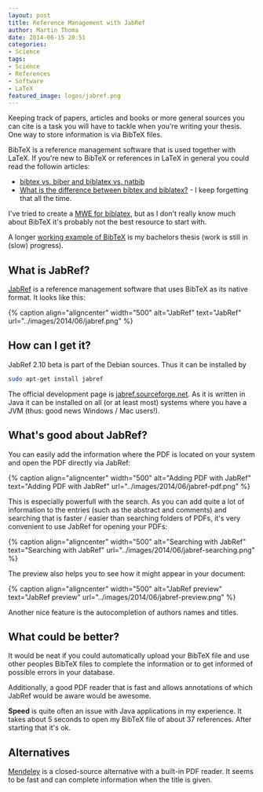 ```yaml
---
layout: post
title: Reference Management with JabRef
author: Martin Thoma
date: 2014-06-15 20:51
categories:
- Science
tags:
- Science
- References
- Software
- LaTeX
featured_image: logos/jabref.png
---
```


Keeping track of papers, articles and books or more general sources you can
cite is a task you will have to tackle when you're writing your thesis. One
way to store information is via BibTeX files.

BibTeX is a reference management software that is used together with LaTeX.
If you're new to BibTeX or references in LaTeX in general you could read the
followin articles:

* [bibtex vs. biber and biblatex vs. natbib](http://tex.stackexchange.com/q/25701/5645)
* [What is the difference between bibtex and biblatex?](http://tex.stackexchange.com/q/8411/5645) - I keep forgetting that all the time.

I've tried to create a [MWE for biblatex](https://github.com/MartinThoma/LaTeX-examples/tree/master/documents/biblatex-mwe), but as I don't really know much about BibTeX it's probably not
the best resource to start with.

A longer [working example of BibTeX](https://github.com/MartinThoma/write-math/tree/master/bachelor-arbeit)
is my bachelors thesis (work is still in (slow) progress).

## What is JabRef?

[JabRef](https://en.wikipedia.org/wiki/JabRef) is a reference management
software that uses BibTeX as its native format. It looks like this:

{% caption align="aligncenter" width="500" alt="JabRef" text="JabRef" url="../images/2014/06/jabref.png" %}

## How can I get it?

JabRef 2.10 beta is part of the Debian sources. Thus it can be installed by

```bash
sudo apt-get install jabref
```

The official development page is [jabref.sourceforge.net](http://jabref.sourceforge.net/).
As it is written in Java it can be installed on all (or at least most) systems
where you have a JVM (thus: good news Windows / Mac users!).

## What's good about JabRef?

You can easily add the information where the PDF is located on your system and
open the PDF directly via JabRef:

{% caption align="aligncenter" width="500" alt="Adding PDF with JabRef" text="Adding PDF with JabRef" url="../images/2014/06/jabref-pdf.png" %}

This is especially powerfull with the search. As you can add quite a lot of
information to the entries (such as the abstract and comments) and searching
that is faster / easier than searching folders of PDFs, it's very convenient
to use JabRef for opening your PDFs:

{% caption align="aligncenter" width="500" alt="Searching with JabRef" text="Searching with JabRef" url="../images/2014/06/jabref-searching.png" %}

The preview also helps you to see how it might appear in your document:

{% caption align="aligncenter" width="500" alt="JabRef preview" text="JabRef preview" url="../images/2014/06/jabref-preview.png" %}

Another nice feature is the autocompletion of authors names and titles.

## What could be better?

It would be neat if you could automatically upload your BibTeX file and use
other peoples BibTeX files to complete the information or to get informed of
possible errors in your database.

Additionally, a good PDF reader that is fast and allows annotations of which
JabRef would be aware would be awesome.

**Speed** is quite often an issue with Java applications in my experience.
It takes about 5 seconds to open my BibTeX file of about 37 references. After
starting that it's ok.

## Alternatives

[Mendeley](https://en.wikipedia.org/wiki/Mendeley) is a closed-source alternative
with a built-in PDF reader. It seems to be fast and can complete information
when the title is given.